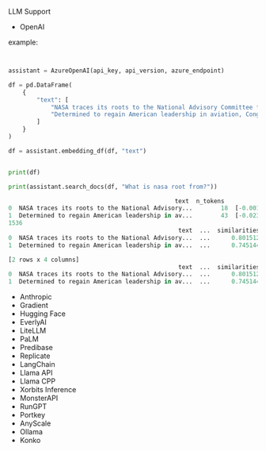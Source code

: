 LLM Support
- OpenAI

example:

```python


assistant = AzureOpenAI(api_key, api_version, azure_endpoint)

df = pd.DataFrame(
    {
        "text": [
            "NASA traces its roots to the National Advisory Committee for Aeronautics (NACA). ",
            "Determined to regain American leadership in aviation, Congress created the Aviation Section of the U.S. Army Signal Corps in 1914 and established NACA in 1915 to foster aeronautical research and development.",
        ]
    }
)

df = assistant.embedding_df(df, "text")


print(df)

print(assistant.search_docs(df, "What is nasa root from?"))

                                               text  n_tokens                                    AnankeEmbedding
0  NASA traces its roots to the National Advisory...        18  [-0.001609626691788435, -0.01872904784977436, ...
1  Determined to regain American leadership in av...        43  [-0.023721234872937202, -0.02078939788043499, ...
1536
                                                text  ...  similarities
0  NASA traces its roots to the National Advisory...  ...      0.801512
1  Determined to regain American leadership in av...  ...      0.745144

[2 rows x 4 columns]
                                                text  ...  similarities
0  NASA traces its roots to the National Advisory...  ...      0.801512
1  Determined to regain American leadership in av...  ...      0.745144

```



- Anthropic
- Gradient
- Hugging Face
- EverlyAI
- LiteLLM
- PaLM
- Predibase
- Replicate
- LangChain
- Llama API
- Llama CPP
- Xorbits Inference
- MonsterAPI
- RunGPT
- Portkey
- AnyScale
- Ollama
- Konko